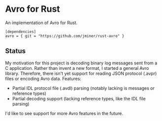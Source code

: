 
# Avro for Rust

An implementation of Avro for Rust.

    [dependencies]
    avro = { git = "https://github.com/jminer/rust-avro" }

## Status

My motivation for this project is decoding binary log messages sent from a C application. Rather than invent a new format, I started a general Avro library. Therefore, there isn't yet support for reading JSON protocol (.avpr) files or encoding Avro data. Features:

- Partial IDL protocol file (.avdl) parsing (notably lacking is messages or reference types)
- Partial decoding support (lacking reference types, like the IDL file parsing)

I'd like to see support for more Avro features in the future.
